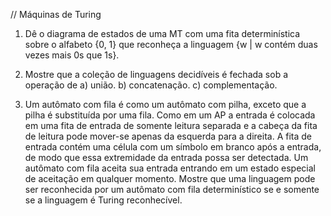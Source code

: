 // Máquinas de Turing

1. Dê o diagrama de estados de uma MT com uma fita determinística sobre o alfabeto {0, 1} que reconheça a linguagem {w | w contém duas vezes mais 0s que 1s}.
2. Mostre que a coleção de linguagens decidíveis é fechada sob a operação de
a) união.
b) concatenação.
c) complementação.

3. Um autômato com fila é como um autômato com pilha, exceto que a pilha é substituída por uma fila. Como em um AP a entrada é colocada em uma fita de entrada de somente leitura separada e a cabeça da fita de leitura pode mover-se apenas da esquerda para a direita. A fita de entrada contém uma célula com um símbolo em branco após a entrada, de modo que essa extremidade da entrada possa ser detectada. Um autômato com fila aceita sua entrada entrando em um estado especial de aceitação em qualquer momento. Mostre que uma linguagem pode ser reconhecida por um autômato com fila determinístico se e somente se a linguagem é Turing reconhecível.
